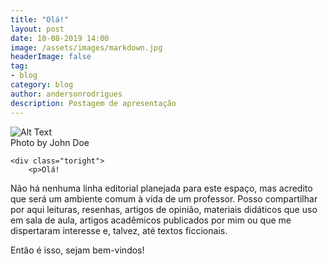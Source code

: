 ```yaml
---
title: "Olá!"
layout: post
date: 10-08-2019 14:00
image: /assets/images/markdown.jpg
headerImage: false
tag:
- blog
category: blog
author: andersonrodrigues
description: Postagem de apresentação
---
```


<div class="side-by-side">
    <div class="toleft">
        <img class="image" src="https://andersonrodrigues.pro.br/assets/images/arren-mills-LwMzzpdwaDE-unsplash.jpg" alt="Alt Text">
        <figcaption class="caption">Photo by John Doe</figcaption>
    </div>

    <div class="toright">
        <p>Olá!

Não há nenhuma linha editorial planejada para este espaço, mas acredito que será um ambiente comum à vida de um professor. Posso compartilhar por aqui leituras, resenhas, artigos de opinião, materiais didáticos que uso em sala de aula, artigos acadêmicos publicados por mim ou que me dispertaram interesse e, talvez, até textos ficcionais.

Então é isso, sejam bem-vindos!</p>
    </div>
</div>
